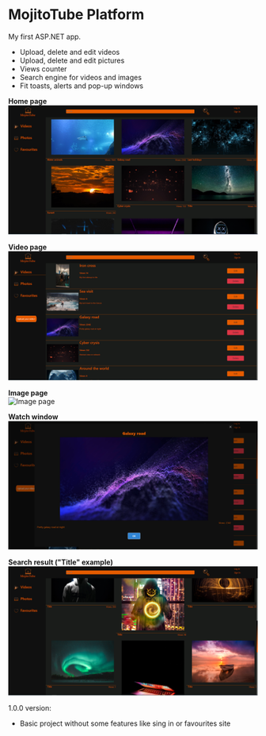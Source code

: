 # MojitoTube Platform
My first ASP.NET app.

* Upload, delete and edit videos
* Upload, delete and edit pictures
* Views counter
* Search engine for videos and images
* Fit toasts, alerts and pop-up windows

**Home page**<br/>
![Home page](/projectImgs/home.png)

**Video page**<br/>
![Video page](/projectImgs/video.png)

**Image page**<br/>
![Image page](/projectImgs/image.png)

**Watch window**<br/>
![Watch window](/projectImgs/window.png)

**Search result ("Title" example)**<br/>
![Search result](/projectImgs/search.png)

1.0.0 version:
* Basic project without some features like sing in or favourites site
